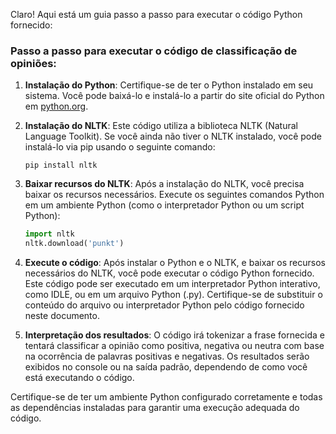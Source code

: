Claro! Aqui está um guia passo a passo para executar o código Python fornecido:

### Passo a passo para executar o código de classificação de opiniões:

1. **Instalação do Python**: Certifique-se de ter o Python instalado em seu sistema. Você pode baixá-lo e instalá-lo a partir do site oficial do Python em [python.org](https://www.python.org/).

2. **Instalação do NLTK**: Este código utiliza a biblioteca NLTK (Natural Language Toolkit). Se você ainda não tiver o NLTK instalado, você pode instalá-lo via pip usando o seguinte comando:
   ```
   pip install nltk
   ```

3. **Baixar recursos do NLTK**: Após a instalação do NLTK, você precisa baixar os recursos necessários. Execute os seguintes comandos Python em um ambiente Python (como o interpretador Python ou um script Python):
   ```python
   import nltk
   nltk.download('punkt')
   ```

4. **Execute o código**: Após instalar o Python e o NLTK, e baixar os recursos necessários do NLTK, você pode executar o código Python fornecido. Este código pode ser executado em um interpretador Python interativo, como IDLE, ou em um arquivo Python (.py). Certifique-se de substituir o conteúdo do arquivo ou interpretador Python pelo código fornecido neste documento.

5. **Interpretação dos resultados**: O código irá tokenizar a frase fornecida e tentará classificar a opinião como positiva, negativa ou neutra com base na ocorrência de palavras positivas e negativas. Os resultados serão exibidos no console ou na saída padrão, dependendo de como você está executando o código.

Certifique-se de ter um ambiente Python configurado corretamente e todas as dependências instaladas para garantir uma execução adequada do código.
